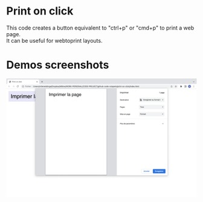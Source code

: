 # Print on click

This code creates a button equivalent to "ctrl+p" or "cmd+p" to print a web page.  
It can be useful for webtoprint layouts.  

# Demos screenshots 

![print on click demo](print-on-click.png)
